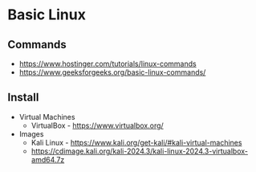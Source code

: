 
# Basic Linux

## Commands
- https://www.hostinger.com/tutorials/linux-commands
- https://www.geeksforgeeks.org/basic-linux-commands/

## Install
- Virtual Machines
  - VirtualBox - https://www.virtualbox.org/ 
- Images
  - Kali Linux - https://www.kali.org/get-kali/#kali-virtual-machines
  - https://cdimage.kali.org/kali-2024.3/kali-linux-2024.3-virtualbox-amd64.7z 
